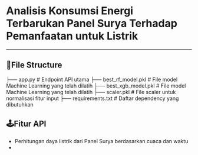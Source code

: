 # **Analisis Konsumsi Energi Terbarukan Panel Surya Terhadap Pemanfaatan untuk Listrik**
---

📁File Structure
---
├── app.py                      # Endpoint API utama
├── best_rf_model.pkl           # File model Machine Learning yang telah dilatih
├── best_xgb_model.pkl          # File model Machine Learning yang telah dilatih
├── scaler.pkl                  # File scaler untuk normalisasi fitur input
├── requirements.txt            # Daftar dependency yang dibutuhkan



🕹️Fitur API
---
+ Perhitungan daya listrik dari Panel Surya berdasarkan cuaca dan waktu
+ 
